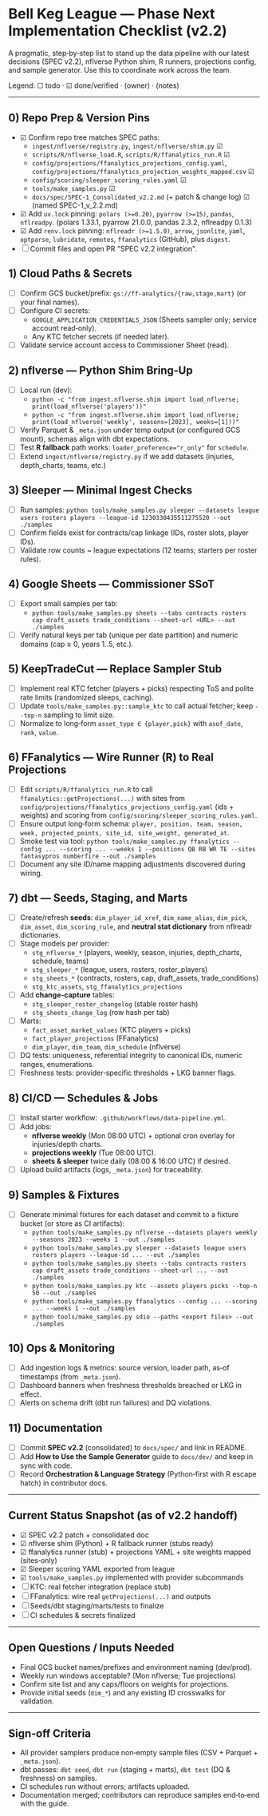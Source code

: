 # Bell Keg League — Phase Next Implementation Checklist (v2.2)

A pragmatic, step‑by‑step list to stand up the data pipeline with our latest decisions (SPEC v2.2), nflverse Python shim, R runners, projections config, and sample generator. Use this to coordinate work across the team.

Legend: ☐ todo · ☑ done/verified · (owner) · (notes)

______________________________________________________________________

## 0) Repo Prep & Version Pins

- ☑ Confirm repo tree matches SPEC paths:
  - `ingest/nflverse/registry.py`, `ingest/nflverse/shim.py` ☑
  - `scripts/R/nflverse_load.R`, `scripts/R/ffanalytics_run.R` ☑
  - `config/projections/ffanalytics_projections_config.yaml`, `config/projections/ffanalytics_projection_weights_mapped.csv` ☑
  - `config/scoring/sleeper_scoring_rules.yaml` ☑
  - `tools/make_samples.py` ☑
  - `docs/spec/SPEC-1_Consolidated_v2.2.md` (+ patch & change log) ☑ (named SPEC-1_v_2.2.md)
- ☑ Add `uv.lock` pinning: `polars (>=0.20)`, `pyarrow (>=15)`, `pandas`, `nflreadpy`. (polars 1.33.1, pyarrow 21.0.0, pandas 2.3.2, nflreadpy 0.1.3)
- ☑ Add `renv.lock` pinning: `nflreadr (>=1.5.0)`, `arrow`, `jsonlite`, `yaml`, `optparse`, `lubridate`, `remotes`, `ffanalytics` (GitHub), plus `digest`.
- ☐ Commit files and open PR "SPEC v2.2 integration".

## 1) Cloud Paths & Secrets

- ☐ Confirm GCS bucket/prefix: `gs://ff-analytics/{raw,stage,mart}` (or your final names).
- ☐ Configure CI secrets:
  - `GOOGLE_APPLICATION_CREDENTIALS_JSON` (Sheets sampler only; service account read‑only).
  - Any KTC fetcher secrets (if needed later).
- ☐ Validate service account access to Commissioner Sheet (read).

## 2) nflverse — Python Shim Bring‑Up

- ☐ Local run (dev):
  - `python -c "from ingest.nflverse.shim import load_nflverse; print(load_nflverse('players'))"`
  - `python -c "from ingest.nflverse.shim import load_nflverse; print(load_nflverse('weekly', seasons=[2023], weeks=[1]))"`
- ☐ Verify Parquet & `_meta.json` under temp output (or configured GCS mount), schemas align with dbt expectations.
- ☐ Test **R fallback** path works: `loader_preference="r_only"` for `schedule`.
- ☐ Extend `ingest/nflverse/registry.py` if we add datasets (injuries, depth_charts, teams, etc.)

## 3) Sleeper — Minimal Ingest Checks

- ☐ Run samples: `python tools/make_samples.py sleeper --datasets league users rosters players --league-id 1230330435511275520 --out ./samples`
- ☐ Confirm fields exist for contracts/cap linkage (IDs, roster slots, player IDs).
- ☐ Validate row counts ~ league expectations (12 teams; starters per roster rules).

## 4) Google Sheets — Commissioner SSoT

- ☐ Export small samples per tab:
  - `python tools/make_samples.py sheets --tabs contracts rosters cap draft_assets trade_conditions --sheet-url <URL> --out ./samples`
- ☐ Verify natural keys per tab (unique per date partition) and numeric domains (cap ≥ 0, years 1..5, etc.).

## 5) KeepTradeCut — Replace Sampler Stub

- ☐ Implement real KTC fetcher (players + picks) respecting ToS and polite rate limits (randomized sleeps, caching).
- ☐ Update `tools/make_samples.py::sample_ktc` to call actual fetcher; keep `--top-n` sampling to limit size.
- ☐ Normalize to long‑form `asset_type ∈ {player,pick}` with `asof_date`, `rank`, `value`.

## 6) FFanalytics — Wire Runner (R) to Real Projections

- ☐ Edit `scripts/R/ffanalytics_run.R` to call `ffanalytics::getProjections(...)` with sites from `config/projections/ffanalytics_projections_config.yaml` (ids + weights) and scoring from `config/scoring/sleeper_scoring_rules.yaml`.
- ☐ Ensure output long‑form schema: `player, position, team, season, week, projected_points, site_id, site_weight, generated_at`.
- ☐ Smoke test via tool: `python tools/make_samples.py ffanalytics --config ... --scoring ... --weeks 1 --positions QB RB WR TE --sites fantasypros numberfire --out ./samples`
- ☐ Document any site ID/name mapping adjustments discovered during wiring.

## 7) dbt — Seeds, Staging, and Marts

- ☐ Create/refresh **seeds**: `dim_player_id_xref`, `dim_name_alias`, `dim_pick`, `dim_asset`, `dim_scoring_rule`, and **neutral stat dictionary** from nflreadr dictionaries.
- ☐ Stage models per provider:
  - `stg_nflverse_*` (players, weekly, season, injuries, depth_charts, schedule, teams)
  - `stg_sleeper_*` (league, users, rosters, roster_players)
  - `stg_sheets_*` (contracts, rosters, cap, draft_assets, trade_conditions)
  - `stg_ktc_assets`, `stg_ffanalytics_projections`
- ☐ Add **change‑capture** tables:
  - `stg_sleeper_roster_changelog` (stable roster hash)
  - `stg_sheets_change_log` (row hash per tab)
- ☐ Marts:
  - `fact_asset_market_values` (KTC players + picks)
  - `fact_player_projections` (FFanalytics)
  - `dim_player`, `dim_team`, `dim_schedule` (nflverse)
- ☐ DQ tests: uniqueness, referential integrity to canonical IDs, numeric ranges, enumerations.
- ☐ Freshness tests: provider‑specific thresholds + LKG banner flags.

## 8) CI/CD — Schedules & Jobs

- ☐ Install starter workflow: `.github/workflows/data-pipeline.yml`.
- ☐ Add jobs:
  - **nflverse weekly** (Mon 08:00 UTC) + optional cron overlay for injuries/depth charts.
  - **projections weekly** (Tue 08:00 UTC).
  - **sheets & sleeper** twice daily (08:00 & 16:00 UTC) if desired.
- ☐ Upload build artifacts (logs, `_meta.json`) for traceability.

## 9) Samples & Fixtures

- ☐ Generate minimal fixtures for each dataset and commit to a fixture bucket (or store as CI artifacts):
  - `python tools/make_samples.py nflverse --datasets players weekly --seasons 2023 --weeks 1 --out ./samples`
  - `python tools/make_samples.py sleeper --datasets league users rosters players --league-id ... --out ./samples`
  - `python tools/make_samples.py sheets --tabs contracts rosters cap draft_assets trade_conditions --sheet-url ... --out ./samples`
  - `python tools/make_samples.py ktc --assets players picks --top-n 50 --out ./samples`
  - `python tools/make_samples.py ffanalytics --config ... --scoring ... --weeks 1 --out ./samples`
  - `python tools/make_samples.py sdio --paths <export files> --out ./samples`

## 10) Ops & Monitoring

- ☐ Add ingestion logs & metrics: source version, loader path, as‑of timestamps (from `_meta.json`).
- ☐ Dashboard banners when freshness thresholds breached or LKG in effect.
- ☐ Alerts on schema drift (dbt run failures) and DQ violations.

## 11) Documentation

- ☐ Commit **SPEC v2.2** (consolidated) to `docs/spec/` and link in README.
- ☐ Add **How to Use the Sample Generator** guide to `docs/dev/` and keep in sync with code.
- ☐ Record **Orchestration & Language Strategy** (Python‑first with R escape hatch) in contributor docs.

______________________________________________________________________

## Current Status Snapshot (as of v2.2 handoff)

- ☑ SPEC v2.2 patch + consolidated doc
- ☑ nflverse shim (Python) + R fallback runner (stubs ready)
- ☑ ffanalytics runner (stub) + projections YAML + site weights mapped (sites‑only)
- ☑ Sleeper scoring YAML exported from league
- ☑ `tools/make_samples.py` implemented with provider subcommands
- ☐ KTC: real fetcher integration (replace stub)
- ☐ FFanalytics: wire real `getProjections(...)` and outputs
- ☐ Seeds/dbt staging/marts/tests to finalize
- ☐ CI schedules & secrets finalized

______________________________________________________________________

## Open Questions / Inputs Needed

- Final GCS bucket names/prefixes and environment naming (dev/prod).
- Weekly run windows acceptable? (Mon nflverse; Tue projections)
- Confirm site list and any caps/floors on weights for projections.
- Provide initial seeds (`dim_*`) and any existing ID crosswalks for validation.

______________________________________________________________________

## Sign‑off Criteria

- All provider samplers produce non‑empty sample files (CSV + Parquet + `_meta.json`).
- dbt passes: `dbt seed`, `dbt run` (staging + marts), `dbt test` (DQ & freshness) on samples.
- CI schedules run without errors; artifacts uploaded.
- Documentation merged; contributors can reproduce samples end‑to‑end with the guide.
